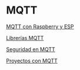# MQTT

[MQTT con Raspberry y ESP](https://programarfacil.com/esp8266/mqtt-esp8266-raspberry-pi/)

[Librerías MQTT](https://twitter.com/dc_energia/status/1084041912925995008) 

[Seguridad en MQTT](https://medium.com/nuria-pp/securiza-tu-servidor-mqtt-y-evitarás-problemas-da7484064ba8)

[Proyectos con MQTT](https://randomnerdtutorials.com/projects/)
